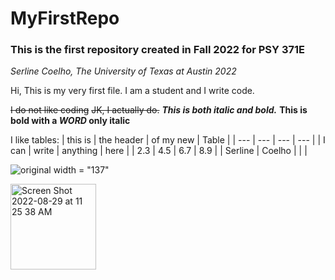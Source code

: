 # MyFirstRepo

### This is the first repository created in Fall 2022 for PSY 371E

*Serline Coelho, The University of Texas at Austin 2022*


Hi, This is my very first file. I am a student and I write code.

~~I do not like coding~~
~~JK, I actually do.~~
***This is both italic and bold.***
**This is bold with a _WORD_ only italic**

I like tables:
| this is | the header | of my new | Table |
| --- | --- | --- | --- | 
| I can | write | anything | here |
| 2.3 | 4.5 | 6.7 | 8.9 | 
| Serline | Coelho | | | 

![original](https://user-images.githubusercontent.com/112104031/187476217-f5feb52a-bdac-4889-8d28-3867073eed42.jpg) width = "137"

<img width="137" alt="Screen Shot 2022-08-29 at 11 25 38 AM" src="https://user-images.githubusercontent.com/2119795/187476018-6332ee74-9bdf-48f5-ac76-d010c300db1d.png">

